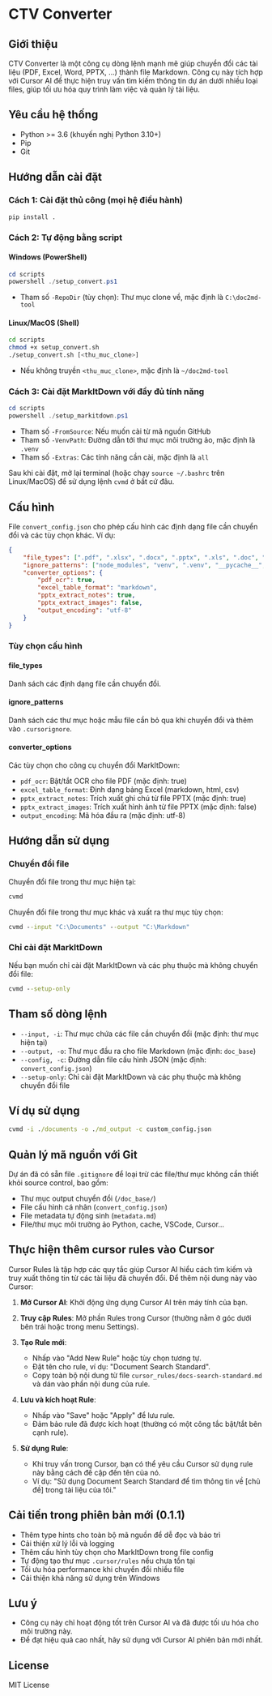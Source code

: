 # CTV Converter

## Giới thiệu
CTV Converter là một công cụ dòng lệnh mạnh mẽ giúp chuyển đổi các tài liệu (PDF, Excel, Word, PPTX, ...) thành file Markdown. Công cụ này tích hợp với Cursor AI để thực hiện truy vấn tìm kiếm thông tin dự án dưới nhiều loại files, giúp tối ưu hóa quy trình làm việc và quản lý tài liệu.

## Yêu cầu hệ thống
- Python >= 3.6 (khuyến nghị Python 3.10+)
- Pip
- Git

## Hướng dẫn cài đặt
### Cách 1: Cài đặt thủ công (mọi hệ điều hành)
```cmd
pip install .
```

### Cách 2: Tự động bằng script
#### Windows (PowerShell)
```powershell
cd scripts
powershell ./setup_convert.ps1
```
- Tham số `-RepoDir` (tùy chọn): Thư mục clone về, mặc định là `C:\doc2md-tool`

#### Linux/MacOS (Shell)
```bash
cd scripts
chmod +x setup_convert.sh
./setup_convert.sh [<thu_muc_clone>]
```
- Nếu không truyền `<thu_muc_clone>`, mặc định là `~/doc2md-tool`

### Cách 3: Cài đặt MarkItDown với đầy đủ tính năng
```powershell
cd scripts
powershell ./setup_markitdown.ps1
```
- Tham số `-FromSource`: Nếu muốn cài từ mã nguồn GitHub
- Tham số `-VenvPath`: Đường dẫn tới thư mục môi trường ảo, mặc định là `.venv`
- Tham số `-Extras`: Các tính năng cần cài, mặc định là `all`

Sau khi cài đặt, mở lại terminal (hoặc chạy `source ~/.bashrc` trên Linux/MacOS) để sử dụng lệnh `cvmd` ở bất cứ đâu.

## Cấu hình
File `convert_config.json` cho phép cấu hình các định dạng file cần chuyển đổi và các tùy chọn khác. Ví dụ:
```json
{
    "file_types": [".pdf", ".xlsx", ".docx", ".pptx", ".xls", ".doc", ".xlsm", ".png", ".jpg", ".jpeg"],
    "ignore_patterns": ["node_modules", "venv", ".venv", "__pycache__", ".git"],
    "converter_options": {
        "pdf_ocr": true,
        "excel_table_format": "markdown",
        "pptx_extract_notes": true,
        "pptx_extract_images": false,
        "output_encoding": "utf-8"
    }
}
```

### Tùy chọn cấu hình

#### file_types
Danh sách các định dạng file cần chuyển đổi.

#### ignore_patterns
Danh sách các thư mục hoặc mẫu file cần bỏ qua khi chuyển đổi và thêm vào `.cursorignore`.

#### converter_options
Các tùy chọn cho công cụ chuyển đổi MarkItDown:
- `pdf_ocr`: Bật/tắt OCR cho file PDF (mặc định: true)
- `excel_table_format`: Định dạng bảng Excel (markdown, html, csv)
- `pptx_extract_notes`: Trích xuất ghi chú từ file PPTX (mặc định: true)
- `pptx_extract_images`: Trích xuất hình ảnh từ file PPTX (mặc định: false)
- `output_encoding`: Mã hóa đầu ra (mặc định: utf-8)

## Hướng dẫn sử dụng
### Chuyển đổi file
Chuyển đổi file trong thư mục hiện tại:
```cmd
cvmd
```
Chuyển đổi file trong thư mục khác và xuất ra thư mục tùy chọn:
```cmd
cvmd --input "C:\Documents" --output "C:\Markdown"
```

### Chỉ cài đặt MarkItDown
Nếu bạn muốn chỉ cài đặt MarkItDown và các phụ thuộc mà không chuyển đổi file:
```cmd
cvmd --setup-only
```

## Tham số dòng lệnh
- `--input, -i`: Thư mục chứa các file cần chuyển đổi (mặc định: thư mục hiện tại)
- `--output, -o`: Thư mục đầu ra cho file Markdown (mặc định: `doc_base`)
- `--config, -c`: Đường dẫn file cấu hình JSON (mặc định: `convert_config.json`)
- `--setup-only`: Chỉ cài đặt MarkItDown và các phụ thuộc mà không chuyển đổi file

## Ví dụ sử dụng
```cmd
cvmd -i ./documents -o ./md_output -c custom_config.json
```

## Quản lý mã nguồn với Git
Dự án đã có sẵn file `.gitignore` để loại trừ các file/thư mục không cần thiết khỏi source control, bao gồm:
- Thư mục output chuyển đổi (`/doc_base/`)
- File cấu hình cá nhân (`convert_config.json`)
- File metadata tự động sinh (`metadata.md`)
- File/thư mục môi trường ảo Python, cache, VSCode, Cursor...

## Thực hiện thêm cursor rules vào Cursor
Cursor Rules là tập hợp các quy tắc giúp Cursor AI hiểu cách tìm kiếm và truy xuất thông tin từ các tài liệu đã chuyển đổi. Để thêm nội dung này vào Cursor:

1. **Mở Cursor AI**: Khởi động ứng dụng Cursor AI trên máy tính của bạn.

2. **Truy cập Rules**: Mở phần Rules trong Cursor (thường nằm ở góc dưới bên trái hoặc trong menu Settings).

3. **Tạo Rule mới**:
   - Nhấp vào "Add New Rule" hoặc tùy chọn tương tự.
   - Đặt tên cho rule, ví dụ: "Document Search Standard".
   - Copy toàn bộ nội dung từ file `cursor_rules/docs-search-standard.md` và dán vào phần nội dung của rule.

4. **Lưu và kích hoạt Rule**:
   - Nhấp vào "Save" hoặc "Apply" để lưu rule.
   - Đảm bảo rule đã được kích hoạt (thường có một công tắc bật/tắt bên cạnh rule).

5. **Sử dụng Rule**:
   - Khi truy vấn trong Cursor, bạn có thể yêu cầu Cursor sử dụng rule này bằng cách đề cập đến tên của nó.
   - Ví dụ: "Sử dụng Document Search Standard để tìm thông tin về [chủ đề] trong tài liệu của tôi."

## Cải tiến trong phiên bản mới (0.1.1)
- Thêm type hints cho toàn bộ mã nguồn để dễ đọc và bảo trì
- Cải thiện xử lý lỗi và logging
- Thêm cấu hình tùy chọn cho MarkItDown trong file config
- Tự động tạo thư mục `.cursor/rules` nếu chưa tồn tại
- Tối ưu hóa performance khi chuyển đổi nhiều file
- Cải thiện khả năng sử dụng trên Windows

## Lưu ý
- Công cụ này chỉ hoạt động tốt trên Cursor AI và đã được tối ưu hóa cho môi trường này.
- Để đạt hiệu quả cao nhất, hãy sử dụng với Cursor AI phiên bản mới nhất.

## License
MIT License 